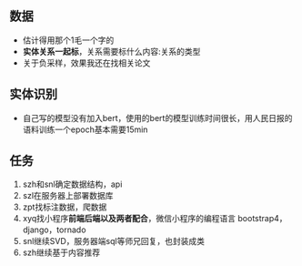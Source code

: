 ## 数据
- 估计得用那个1毛一个字的
- **实体关系一起标**，关系需要标什么内容:关系的类型
- 关于负采样，效果我还在找相关论文

## 实体识别
- 自己写的模型没有加入bert，使用的bert的模型训练时间很长，用人民日报的语料训练一个epoch基本需要15min

## 任务

1. szh和snl确定数据结构，api
2. szl在服务器上部署数据库
3. zpt找标注数据，爬数据
4. xyq找小程序**前端后端以及两者配合**，微信小程序的编程语言 bootstrap4，django，tornado
5. snl继续SVD，服务器端sql等师兄回复，也封装成类
6. szh继续基于内容推荐